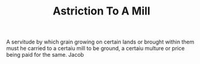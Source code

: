 ---
title: Astriction To A Mill
permalink: "/definitions/astriction-to-a-mill.html"
body: A servitude by which grain growing on certain lands or brought within them must
  he carried to a certaiu mill to be ground, a certaiu multure or price being paid
  for the same. Jacob
published_at: '2018-07-07'
layout: post
---